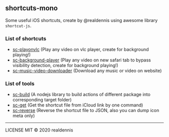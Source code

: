## shortcuts-mono

Some useful iOS shortcuts, create by @realdennis using awesome library `shortcut-js`.

### List of shortcuts

- [sc-playonvlc](https://github.com/realdennis/shortcuts-mono/tree/master/packages/shortcuts/sc-playonvlc)
(Play any video on vlc player, create for background playing!)
- [sc-background-player](https://github.com/realdennis/shortcuts-mono/tree/master/packages/shortcuts/sc-background-player)
(Play any video on new safari tab to bypass visibility detection, create for background playing!)
- [sc-music-video-downloader](https://github.com/realdennis/shortcuts-mono/tree/master/packages/shortcuts/sc-music-video-downloader)
(Download any music or video on website)

### List of tools

- [sc-build](https://github.com/realdennis/shortcuts-mono/tree/master/packages/tools/sc-build)
(A nodejs library to build actions of different package into corresponding target folder)
- [sc-get](https://github.com/realdennis/shortcuts-mono/tree/master/packages/tools/sc-get)
(Get the shortcut file from iCloud link by one command)
- [sc-reverse](https://github.com/realdennis/shortcuts-mono/tree/master/packages/tools/sc-reverse)
(Reverse the shortcut file to JSON, also you can dump icon meta only)

---

LICENSE MIT © 2020 realdennis
